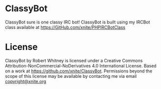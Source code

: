 ClassyBot
=========
ClassyBot sure is one classy IRC bot!
ClassyBot is built using my IRCBot class available at https://GitHub.com/xnite/PHPIRCBotClass

License
=======
ClassyBot by Robert Whitney is licensed under a Creative Commons Attribution-NonCommercial-NoDerivatives 4.0 International License.
Based on a work at https://github.com/xnite/ClassyBot.
Permissions beyond the scope of this license may be available by contacting me via email copyright@xnite.org